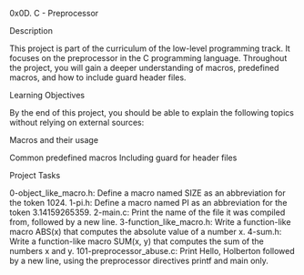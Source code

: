 0x0D. C - Preprocessor

Description

This project is part of the curriculum of the low-level programming track. It focuses on the preprocessor in the C programming language. Throughout the project, you will gain a deeper understanding of macros, predefined macros, and how to include guard header files.

Learning Objectives

By the end of this project, you should be able to explain the following topics without relying on external sources:

Macros and their usage

Common predefined macros
Including guard for header files

Project Tasks

0-object_like_macro.h: Define a macro named SIZE as an abbreviation for the token 1024.
1-pi.h: Define a macro named PI as an abbreviation for the token 3.14159265359.
2-main.c: Print the name of the file it was compiled from, followed by a new line.
3-function_like_macro.h: Write a function-like macro ABS(x) that computes the absolute value of a number x.
4-sum.h: Write a function-like macro SUM(x, y) that computes the sum of the numbers x and y.
101-preprocessor_abuse.c: Print Hello, Holberton followed by a new line, using the preprocessor directives printf and main only.

